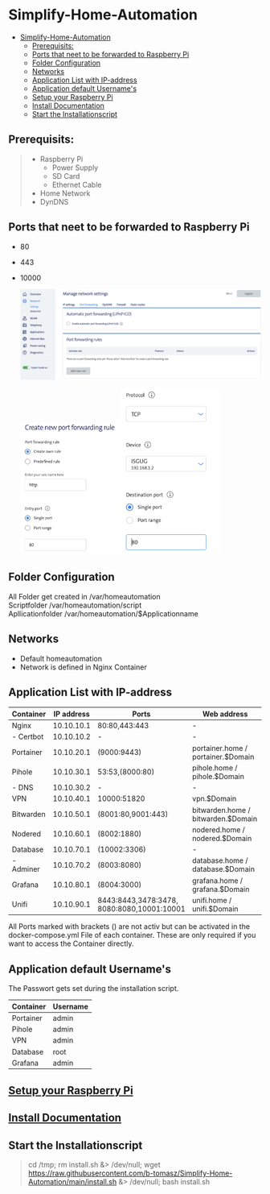 # Simplify-Home-Automation

- [Simplify-Home-Automation](#simplify-home-automation)
  - [Prerequisits:](#prerequisits)
  - [Ports that neet to be forwarded to Raspberry Pi](#ports-that-neet-to-be-forwarded-to-raspberry-pi)
  - [Folder Configuration](#folder-configuration)
  - [Networks](#networks)
  - [Application List with IP-address](#application-list-with-ip-address)
  - [Application default Username's](#application-default-usernames)
  - [Setup your Raspberry Pi](#setup-your-raspberry-pi)
  - [Install Documentation](#install-documentation)
  - [Start the Installationscript](#start-the-installationscript)

## Prerequisits:
> - Raspberry Pi
>    - Power Supply
>    - SD Card
>    - Ethernet Cable   
> - Home Network
> - DynDNS

## Ports that neet to be forwarded to Raspberry Pi
- 80
- 443
- 10000

   <img src="Documentation/Images/Readme001.png" alt="Portforwarding" width="500"/>

   <img src="Documentation/Images/Readme002.png" alt="Portforwarding" width="200"/><img src="Documentation/Images/Readme003.png" alt="Portforwarding" width="200"/>
## Folder Configuration

All Folder get created in   /var/homeautomation \
Scriptfolder                /var/homeautomation/script \
Apllicationfolder           /var/homeautomation/$Applicationname

## Networks
- Default homeautomation
- Network is defined in Nginx Container

## Application List with IP-address
| Container | IP address | Ports                                           | Web address                        |
| --------- | ---------- | ----------------------------------------------- | ---------------------------------- |
| Nginx     | 10.10.10.1 | 80:80,443:443                                   | -                                  |
| - Certbot | 10.10.10.2 | -                                               | -                                  |
| Portainer | 10.10.20.1 | (9000:9443)                                     | portainer.home / portainer.$Domain |
| Pihole    | 10.10.30.1 | 53:53,(8000:80)                                 | pihole.home / pihole.$Domain       |
| - DNS     | 10.10.30.2 | -                                               | -                                  |
| VPN       | 10.10.40.1 | 10000:51820                                     | vpn.$Domain                        |
| Bitwarden | 10.10.50.1 | (8001:80,9001:443)                              | bitwarden.home / bitwarden.$Domain |
| Nodered   | 10.10.60.1 | (8002:1880)                                     | nodered.home / nodered.$Domain     |
| Database  | 10.10.70.1 | (10002:3306)                                    | -                                  |
| - Adminer | 10.10.70.2 | (8003:8080)                                     | database.home / database.$Domain   |
| Grafana   | 10.10.80.1 | (8004:3000)                                     | grafana.home / grafana.$Domain     |
| Unifi     | 10.10.90.1 | 8443:8443,3478:3478,<br />8080:8080,10001:10001 | unifi.home / unifi.$Domain         |

All Ports marked with brackets () are not activ but can be activated in the docker-compose.yml File of each container. These are only required if you want to access the Container directly.

## Application default Username's

The Passwort gets set during the installation script.

| Container | Username |
| --------- | -------- |
| Portainer | admin    |
| Pihole    | admin    |
| VPN       | admin    |
| Database  | root     |
| Grafana   | admin    |

## [Setup your Raspberry Pi](Documentation/01-setup.md)

## [Install Documentation](Documentation/02-install.md)

## Start the Installationscript
> cd /tmp; rm install.sh &> /dev/null; wget https://raw.githubusercontent.com/b-tomasz/Simplify-Home-Automation/main/install.sh &> /dev/null; bash install.sh
